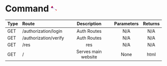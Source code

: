 # Command <img src="frontend/res/logo.png" alt="logo" width="20"/> 

|Type|Route|Description|Parameters|Returns|
| :-|:- |:-:|:-:|:-:|
|GET|/authorization/login|Auth Routes|N/A|N/A|
|GET|/authorization/verify|Auth Routes|N/A|N/A|
|GET|/res|res|N/A|N/A|
|GET|/|Serves main website|None|html|
